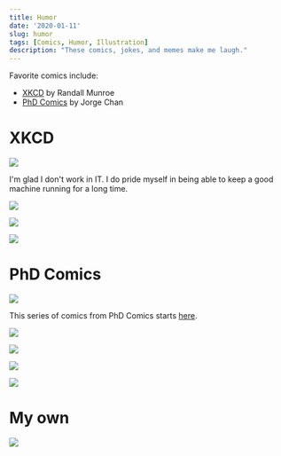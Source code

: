 ```yaml
---
title: Humor
date: '2020-01-11'
slug: humor
tags: [Comics, Humor, Illustration]
description: "These comics, jokes, and memes make me laugh."
---
```


Favorite comics include:

+ [XKCD](https://xkcd.com/) by Randall Munroe
+ [PhD Comics](https://phdcomics.com) by Jorge Chan


# XKCD

![](https://imgs.xkcd.com/comics/laptop_issues.png)

I'm glad I don't work in IT. I do pride myself in being able to keep a good machine running for a long time.

![](https://imgs.xkcd.com/comics/color_pattern.png)

![](https://imgs.xkcd.com/comics/state_borders.png)

![](https://imgs.xkcd.com/comics/norm_normal_file_format.png)

# PhD Comics

![](https://phdcomics.com/comics/archive/phd072718s.gif)

This series of comics from PhD Comics starts [here](http://phdcomics.com/comics/archive.php?comicid=1808).

![](https://phdcomics.com/comics/archive/phd061715s.gif)

![](https://phdcomics.com/comics/archive/phd061915s.gif)

![](https://phdcomics.com/comics/archive/phd062415s.gif)

![](https://phdcomics.com/comics/archive/phd082416s.gif)

# My own

![](/i_dont_mind_sherbert.jpg)
